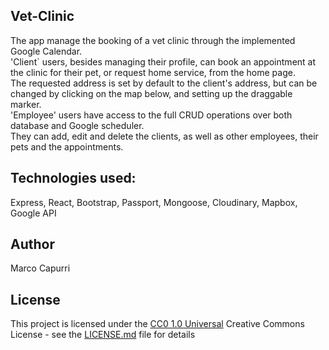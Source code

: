 ## Vet-Clinic
The app manage the booking of a vet clinic through the implemented Google Calendar.<br/>
'Client` users, besides managing their profile, can book an appointment at the clinic for their pet,
or request home service, from the home page.<br/>
The requested address is set by default to the client's address, but can be changed by clicking on
the map below, and setting up the draggable marker.<br/>
'Employee' users have access to the full CRUD operations over both database and Google scheduler.<br/>
They can add, edit and delete the clients, as well as other employees, their pets and the appointments.

## Technologies used:
Express, React, Bootstrap, Passport, Mongoose, Cloudinary, Mapbox, Google API
## Author

Marco Capurri

## License

This project is licensed under the [CC0 1.0 Universal](LICENSE.md)
Creative Commons License - see the [LICENSE.md](LICENSE.md) file for
details

